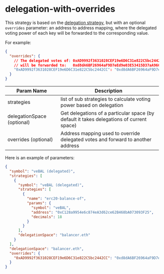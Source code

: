 # delegation-with-overrides

This strategy is based on the [delegation strategy](https://github.com/snapshot-labs/score-api/tree/master/src/strategies/strategies/delegation), but with an optional `overrides` parameter: an address to address mapping, where the delegated voting power of each key will be forwarded to the corresponding value.

For example:

```json lines
{
  "overrides": {
    // The delegated votes of: 0xAD9992f3631028CEF19e6D6C31e822C5bc2442CC
    // will be forwarded to:   0xd8dA6BF26964aF9D7eEd9e03E53415D37aA96045
    "0xAD9992f3631028CEF19e6D6C31e822C5bc2442CC": "0xd8dA6BF26964aF9D7eEd9e03E53415D37aA96045"
  }
}
```

| Param Name                 | Description                                                                              |
|----------------------------|------------------------------------------------------------------------------------------|
| strategies                 | list of sub strategies to calculate voting power based on delegation                     |
| delegationSpace (optional) | Get delegations of a particular space (by default it takes delegations of current space) |
| overrides (optional)       | Address mapping used to override delegated votes and forward to another address          |

Here is an example of parameters:

```json
{
  "symbol": "veBAL (delegated)",
  "strategies": [
    {
      "symbol": "veBAL (delegated)",
      "strategies": [
        {
          "name": "erc20-balance-of",
          "params": {
            "symbol": "veBAL",
            "address": "0xC128a9954e6c874eA3d62ce62B468bA073093F25",
            "decimals": 18
          }
        }
      ],
      "delegationSpace": "balancer.eth"
    }
  ],
  "delegationSpace": "balancer.eth",
  "overrides": {
    "0xAD9992f3631028CEF19e6D6C31e822C5bc2442CC": "0xd8dA6BF26964aF9D7eEd9e03E53415D37aA96045"
  }
}

```
